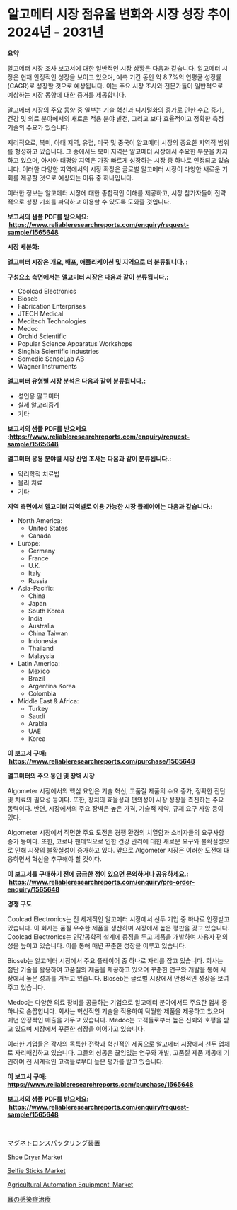 <p><h1>알고메터 시장 점유율 변화와 시장 성장 추이 2024년 - 2031년</h1></p><p><strong>요약</strong></p>
<p><p>알고메터 시장 조사 보고서에 대한 일반적인 시장 상황은 다음과 같습니다. 알고메터 시장은 현재 안정적인 성장을 보이고 있으며, 예측 기간 동안 약 8.7%의 연평균 성장률(CAGR)로 성장할 것으로 예상됩니다. 이는 주요 시장 조사와 전문가들이 일반적으로 예상하는 시장 동향에 대한 증거를 제공합니다.</p><p>알고메터 시장의 주요 동향 중 일부는 기술 혁신과 디지털화의 증가로 인한 수요 증가, 건강 및 의료 분야에서의 새로운 적용 분야 발전, 그리고 보다 효율적이고 정확한 측정 기술의 수요가 있습니다.</p><p>지리적으로, 북미, 아태 지역, 유럽, 미국 및 중국이 알고메터 시장의 중요한 지역적 범위를 형성하고 있습니다. 그 중에서도 북미 지역은 알고메터 시장에서 주요한 부분을 차지하고 있으며, 아시아 태평양 지역은 가장 빠르게 성장하는 시장 중 하나로 인정되고 있습니다. 이러한 다양한 지역에서의 시장 확장은 글로벌 알고메터 시장이 다양한 새로운 기회를 제공할 것으로 예상되는 이유 중 하나입니다.</p><p>이러한 정보는 알고메터 시장에 대한 종합적인 이해를 제공하고, 시장 참가자들이 전략적으로 성장 기회를 파악하고 이용할 수 있도록 도와줄 것입니다.</p></p>
<p><strong>보고서의 샘플 PDF를 받으세요: &nbsp;<a href="https://www.reliableresearchreports.com/enquiry/request-sample/1565648">https://www.reliableresearchreports.com/enquiry/request-sample/1565648</a></strong></p>
<p><strong>시장 세분화:</strong></p>
<p><strong> 앨고미터 시장은 개요, 배포, 애플리케이션 및 지역으로 더 분류됩니다. :</strong></p>
<p><strong>구성요소 측면에서는 앨고미터 시장은 다음과 같이 분류됩니다.:</strong></p>
<p><ul><li>Coolcad Electronics</li><li>Bioseb</li><li>Fabrication Enterprises</li><li>JTECH Medical</li><li>Meditech Technologies</li><li>Medoc</li><li>Orchid Scientific</li><li>Popular Science Apparatus Workshops</li><li>Singhla Scientific Industries</li><li>Somedic SenseLab AB</li><li>Wagner Instruments</li></ul></p>
<p><strong> 앨고미터 유형별 시장 분석은 다음과 같이 분류됩니다.:</strong></p>
<p><ul><li>성인용 알고미터</li><li>실제 알고리즘계</li><li>기타</li></ul></p>
<p><strong>보고서의 샘플 PDF를 받으세요 :<a href="https://www.reliableresearchreports.com/enquiry/request-sample/1565648">https://www.reliableresearchreports.com/enquiry/request-sample/1565648</a></strong></p>
<p><strong> 앨고미터 응용 분야별 시장 산업 조사는 다음과 같이 분류됩니다.:</strong></p>
<p><ul><li>약리학적 치료법</li><li>물리 치료</li><li>기타</li></ul></p>
<p><strong>지역 측면에서 앨고미터 지역별로 이용 가능한 시장 플레이어는 다음과 같습니다.:</strong></p>
<p><ul>
    <li>
        North America:
        <ul>
            <li>United States</li>
            <li>Canada</li>
        </ul>
    </li>
    <li>
        Europe:
        <ul>
            <li>Germany</li>
            <li>France</li>
            <li>U.K.</li>
            <li>Italy</li>
            <li>Russia</li>
        </ul>
    </li>
    <li>
        Asia-Pacific:
        <ul>
            <li>China</li>
            <li>Japan</li>
            <li>South Korea</li>
            <li>India</li>
            <li>Australia</li>
            <li>China Taiwan</li>
            <li>Indonesia</li>
            <li>Thailand</li>
            <li>Malaysia</li>
        </ul>
    </li>
    <li>
        Latin America:
        <ul>
            <li>Mexico</li>
            <li>Brazil</li>
            <li>Argentina Korea</li>
            <li>Colombia</li>
        </ul>
    </li>
    <li>
        Middle East & Africa:
        <ul>
            <li>Turkey</li>
            <li>Saudi</li>
            <li>Arabia</li>
            <li>UAE</li>
            <li>Korea</li>
        </ul>
    </li>
    </ul></p>
<p><strong>이 보고서 구매: &nbsp;<a href="https://www.reliableresearchreports.com/purchase/1565648">https://www.reliableresearchreports.com/purchase/1565648</a></strong></p>
<p><strong>앨고미터의 주요 동인 및 장벽 시장</strong></p>
<p><p>Algometer 시장에서의 핵심 요인은 기술 혁신, 고품질 제품의 수요 증가, 정확한 진단 및 치료의 필요성 등이다. 또한, 장치의 효율성과 편의성이 시장 성장을 촉진하는 주요 동력이다. 반면, 시장에서의 주요 장벽은 높은 가격, 기술적 제약, 규제 요구 사항 등이 있다.</p><p>Algometer 시장에서 직면한 주요 도전은 경쟁 환경의 치열함과 소비자들의 요구사항 증가 등이다. 또한, 코로나 팬데믹으로 인한 건강 관리에 대한 새로운 요구와 불확실성으로 인해 시장의 불확실성이 증가하고 있다. 앞으로 Algometer 시장은 이러한 도전에 대응하면서 혁신을 추구해야 할 것이다.</p></p>
<p><strong>이 보고서를 구매하기 전에 궁금한 점이 있으면 문의하거나 공유하세요.: &nbsp;<a href="https://www.reliableresearchreports.com/enquiry/pre-order-enquiry/1565648">https://www.reliableresearchreports.com/enquiry/pre-order-enquiry/1565648</a></strong></p>
<p><strong>경쟁 구도</strong></p>
<p><p>Coolcad Electronics는 전 세계적인 알고메터 시장에서 선두 기업 중 하나로 인정받고 있습니다. 이 회사는 품질 우수한 제품을 생산하며 시장에서 높은 평판을 갖고 있습니다. Coolcad Electronics는 인간공학적 설계에 중점을 두고 제품을 개발하여 사용자 편의성을 높이고 있습니다. 이를 통해 매년 꾸준한 성장을 이루고 있습니다. </p><p>Bioseb는 알고메터 시장에서 주요 플레이어 중 하나로 자리를 잡고 있습니다. 회사는 첨단 기술을 활용하여 고품질의 제품을 제공하고 있으며 꾸준한 연구와 개발을 통해 시장에서 높은 성과를 거두고 있습니다. Bioseb는 글로벌 시장에서 안정적인 성장을 보여주고 있습니다.</p><p>Medoc는 다양한 의료 장비를 공급하는 기업으로 알고메터 분야에서도 주요한 업체 중 하나로 손꼽힙니다. 회사는 혁신적인 기술을 적용하여 탁월한 제품을 제공하고 있으며 매년 안정적인 매출을 거두고 있습니다. Medoc는 고객들로부터 높은 신뢰와 호평을 받고 있으며 시장에서 꾸준한 성장을 이어가고 있습니다.</p><p>이러한 기업들은 각자의 독특한 전략과 혁신적인 제품으로 알고메터 시장에서 선두 업체로 자리매김하고 있습니다. 그들의 성공은 끊임없는 연구와 개발, 고품질 제품 제공에 기인하며 전 세계적인 고객들로부터 높은 평가를 받고 있습니다.</p></p>
<p><strong>이 보고서 구매: &nbsp; <a href="https://www.reliableresearchreports.com/purchase/1565648">https://www.reliableresearchreports.com/purchase/1565648</a></strong></p>
<p><strong>보고서의 샘플 PDF를 받으세요: &nbsp;<a href="https://www.reliableresearchreports.com/enquiry/request-sample/1565648">https://www.reliableresearchreports.com/enquiry/request-sample/1565648</a></strong><strong></strong></p>
<p>&nbsp;</p>
<p><p><a href="https://medium.com/@charm854/%E3%83%9E%E3%82%B0%E3%83%8D%E3%83%88%E3%83%AD%E3%83%B3%E3%82%B9%E3%83%91%E3%83%83%E3%82%BF%E3%83%AA%E3%83%B3%E3%82%B0%E8%A3%85%E7%BD%AE%E3%81%AE%E5%B8%82%E5%A0%B4%E5%88%86%E6%9E%90%E3%81%A82024%E5%B9%B4%E3%81%8B%E3%82%892031%E5%B9%B4%E3%81%BE%E3%81%A7%E3%81%AE%E4%BA%88%E6%B8%AC%E3%82%B5%E3%82%A4%E3%82%BA-385215397729">マグネトロンスパッタリング装置</a></p><p><a href="https://github.com/rahu1506/Market-Research-Report-List-3/blob/main/shoe-dryer-market.md">Shoe Dryer Market</a></p><p><a href="https://github.com/FassouRP/Market-Research-Report-List-3/blob/main/selfie-sticks-market.md">Selfie Sticks Market</a></p><p><a href="https://issuu.com/reportprime-2/docs/agricultural-automation-equipment-market-size-2030">Agricultural Automation Equipment  Market</a></p><p><a href="https://github.com/nxboeu02965442/Market-Research-Report-List-1/blob/main/15809016062.md">耳の感染症治療</a></p></p>